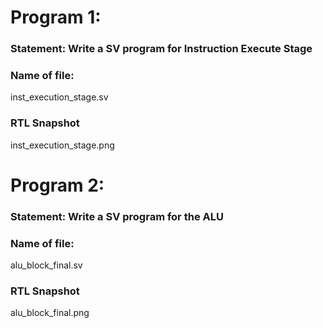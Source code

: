 
# Program 1: 
### Statement:   Write a SV program for Instruction Execute Stage

### Name of file:
inst_execution_stage.sv

### RTL Snapshot
inst_execution_stage.png


# Program 2: 
### Statement: Write a SV program for the ALU

### Name of file:
alu_block_final.sv

### RTL Snapshot
alu_block_final.png
